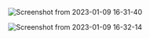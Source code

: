 ![Screenshot from 2023-01-09 16-31-40](https://user-images.githubusercontent.com/101880897/211621229-d1f8673b-6393-4e60-b5b0-9e2ee1d14f7b.png)

![Screenshot from 2023-01-09 16-32-14](https://user-images.githubusercontent.com/101880897/211621250-bbd6fc32-bd6a-4482-816c-24ca3d3cf14f.png)
